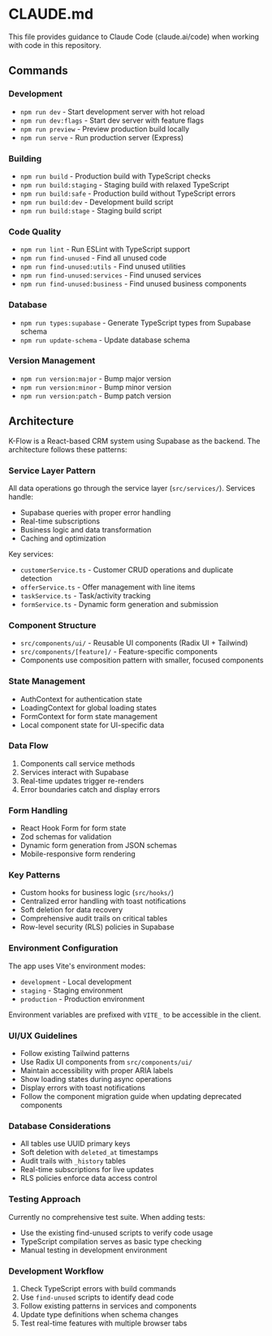 # CLAUDE.md

This file provides guidance to Claude Code (claude.ai/code) when working with code in this repository.

## Commands

### Development
- `npm run dev` - Start development server with hot reload
- `npm run dev:flags` - Start dev server with feature flags
- `npm run preview` - Preview production build locally
- `npm run serve` - Run production server (Express)

### Building
- `npm run build` - Production build with TypeScript checks
- `npm run build:staging` - Staging build with relaxed TypeScript
- `npm run build:safe` - Production build without TypeScript errors
- `npm run build:dev` - Development build script
- `npm run build:stage` - Staging build script

### Code Quality
- `npm run lint` - Run ESLint with TypeScript support
- `npm run find-unused` - Find all unused code
- `npm run find-unused:utils` - Find unused utilities
- `npm run find-unused:services` - Find unused services
- `npm run find-unused:business` - Find unused business components

### Database
- `npm run types:supabase` - Generate TypeScript types from Supabase schema
- `npm run update-schema` - Update database schema

### Version Management
- `npm run version:major` - Bump major version
- `npm run version:minor` - Bump minor version
- `npm run version:patch` - Bump patch version

## Architecture

K-Flow is a React-based CRM system using Supabase as the backend. The architecture follows these patterns:

### Service Layer Pattern
All data operations go through the service layer (`src/services/`). Services handle:
- Supabase queries with proper error handling
- Real-time subscriptions
- Business logic and data transformation
- Caching and optimization

Key services:
- `customerService.ts` - Customer CRUD operations and duplicate detection
- `offerService.ts` - Offer management with line items
- `taskService.ts` - Task/activity tracking
- `formService.ts` - Dynamic form generation and submission

### Component Structure
- `src/components/ui/` - Reusable UI components (Radix UI + Tailwind)
- `src/components/[feature]/` - Feature-specific components
- Components use composition pattern with smaller, focused components

### State Management
- AuthContext for authentication state
- LoadingContext for global loading states
- FormContext for form state management
- Local component state for UI-specific data

### Data Flow
1. Components call service methods
2. Services interact with Supabase
3. Real-time updates trigger re-renders
4. Error boundaries catch and display errors

### Form Handling
- React Hook Form for form state
- Zod schemas for validation
- Dynamic form generation from JSON schemas
- Mobile-responsive form rendering

### Key Patterns
- Custom hooks for business logic (`src/hooks/`)
- Centralized error handling with toast notifications
- Soft deletion for data recovery
- Comprehensive audit trails on critical tables
- Row-level security (RLS) policies in Supabase

### Environment Configuration
The app uses Vite's environment modes:
- `development` - Local development
- `staging` - Staging environment
- `production` - Production environment

Environment variables are prefixed with `VITE_` to be accessible in the client.

### UI/UX Guidelines
- Follow existing Tailwind patterns
- Use Radix UI components from `src/components/ui/`
- Maintain accessibility with proper ARIA labels
- Show loading states during async operations
- Display errors with toast notifications
- Follow the component migration guide when updating deprecated components

### Database Considerations
- All tables use UUID primary keys
- Soft deletion with `deleted_at` timestamps
- Audit trails with `_history` tables
- Real-time subscriptions for live updates
- RLS policies enforce data access control

### Testing Approach
Currently no comprehensive test suite. When adding tests:
- Use the existing find-unused scripts to verify code usage
- TypeScript compilation serves as basic type checking
- Manual testing in development environment

### Development Workflow
1. Check TypeScript errors with build commands
2. Use `find-unused` scripts to identify dead code
3. Follow existing patterns in services and components
4. Update type definitions when schema changes
5. Test real-time features with multiple browser tabs